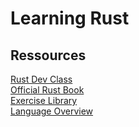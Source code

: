 # Learning Rust

## Ressources
[Rust Dev Class](https://rust-classes.com/preface)</br>
[Official Rust Book](https://doc.rust-lang.org/book/)</br>
[Exercise Library](https://github.com/rust-lang/rustlings/)</br>
[Language Overview](https://github.com/rust-lang/rustlings/)

